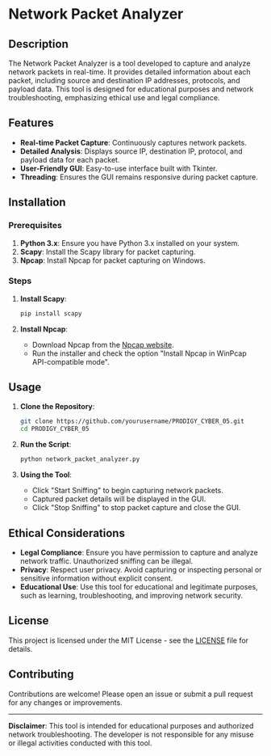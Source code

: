 # Network Packet Analyzer

## Description

The Network Packet Analyzer is a tool developed to capture and analyze network packets in real-time. It provides detailed information about each packet, including source and destination IP addresses, protocols, and payload data. This tool is designed for educational purposes and network troubleshooting, emphasizing ethical use and legal compliance.

## Features

- **Real-time Packet Capture**: Continuously captures network packets.
- **Detailed Analysis**: Displays source IP, destination IP, protocol, and payload data for each packet.
- **User-Friendly GUI**: Easy-to-use interface built with Tkinter.
- **Threading**: Ensures the GUI remains responsive during packet capture.

## Installation

### Prerequisites

1. **Python 3.x**: Ensure you have Python 3.x installed on your system.
2. **Scapy**: Install the Scapy library for packet capturing.
3. **Npcap**: Install Npcap for packet capturing on Windows.

### Steps

1. **Install Scapy**:
    ```bash
    pip install scapy
    ```

2. **Install Npcap**:
    - Download Npcap from the [Npcap website](https://nmap.org/npcap/).
    - Run the installer and check the option "Install Npcap in WinPcap API-compatible mode".

## Usage

1. **Clone the Repository**:
    ```bash
    git clone https://github.com/yourusername/PRODIGY_CYBER_05.git
    cd PRODIGY_CYBER_05
    ```

2. **Run the Script**:
    ```bash
    python network_packet_analyzer.py
    ```

3. **Using the Tool**:
    - Click "Start Sniffing" to begin capturing network packets.
    - Captured packet details will be displayed in the GUI.
    - Click "Stop Sniffing" to stop packet capture and close the GUI.

## Ethical Considerations

- **Legal Compliance**: Ensure you have permission to capture and analyze network traffic. Unauthorized sniffing can be illegal.
- **Privacy**: Respect user privacy. Avoid capturing or inspecting personal or sensitive information without explicit consent.
- **Educational Use**: Use this tool for educational and legitimate purposes, such as learning, troubleshooting, and improving network security.

## License

This project is licensed under the MIT License - see the [LICENSE](LICENSE) file for details.

## Contributing

Contributions are welcome! Please open an issue or submit a pull request for any changes or improvements.


---

**Disclaimer**: This tool is intended for educational purposes and authorized network troubleshooting. The developer is not responsible for any misuse or illegal activities conducted with this tool.
